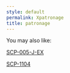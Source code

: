 ```yaml
---
style: default
permalink: Xpatronage
title: patronage
---
```

You may also like:

[SCP-005-J-EX](http://scp-wiki.net/scp-005-j-ex)

[SCP-1104](http://scp-wiki.net/scp-1104)
